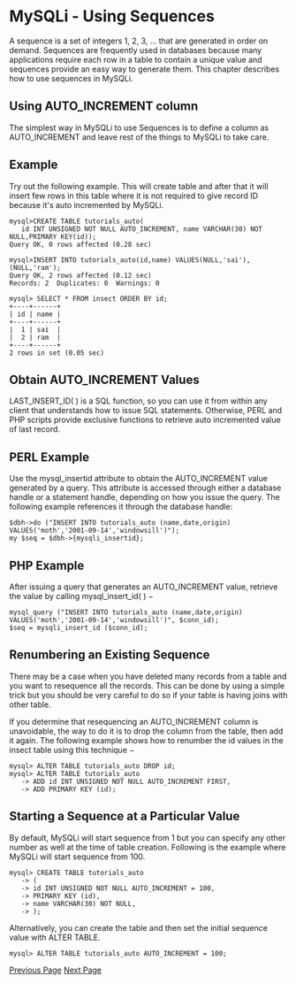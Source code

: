 # MySQLi - Using Sequences
A sequence is a set of integers 1, 2, 3, ... that are generated in order on demand. Sequences are frequently used in databases because many applications require each row in a table to contain a unique value and sequences provide an easy way to generate them. This chapter describes how to use sequences in MySQLi.

## Using AUTO_INCREMENT column
The simplest way in MySQLi to use Sequences is to define a column as AUTO_INCREMENT and leave rest of the things to MySQLi to take care.

## Example
Try out the following example. This will create table and after that it will insert few rows in this table where it is not required to give record ID because it's auto incremented by MySQLi.

```
mysql>CREATE TABLE tutorials_auto(
   id INT UNSIGNED NOT NULL AUTO_INCREMENT, name VARCHAR(30) NOT NULL,PRIMARY KEY(id));
Query OK, 0 rows affected (0.28 sec)

mysql>INSERT INTO tutorials_auto(id,name) VALUES(NULL,'sai'),(NULL,'ram');
Query OK, 2 rows affected (0.12 sec)
Records: 2  Duplicates: 0  Warnings: 0

mysql> SELECT * FROM insect ORDER BY id;
+----+------+
| id | name |
+----+------+
|  1 | sai  |
|  2 | ram  |
+----+------+
2 rows in set (0.05 sec)
```
## Obtain AUTO_INCREMENT Values
LAST_INSERT_ID( ) is a SQL function, so you can use it from within any client that understands how to issue SQL statements. Otherwise, PERL and PHP scripts provide exclusive functions to retrieve auto incremented value of last record.

## PERL Example
Use the mysql_insertid attribute to obtain the AUTO_INCREMENT value generated by a query. This attribute is accessed through either a database handle or a statement handle, depending on how you issue the query. The following example references it through the database handle:

```
$dbh->do ("INSERT INTO tutorials_auto (name,date,origin)
VALUES('moth','2001-09-14','windowsill')");
my $seq = $dbh->{mysqli_insertid};
```
## PHP Example
After issuing a query that generates an AUTO_INCREMENT value, retrieve the value by calling mysql_insert_id( ) −

```
mysql_query ("INSERT INTO tutorials_auto (name,date,origin)
VALUES('moth','2001-09-14','windowsill')", $conn_id);
$seq = mysqli_insert_id ($conn_id);
```
## Renumbering an Existing Sequence
There may be a case when you have deleted many records from a table and you want to resequence all the records. This can be done by using a simple trick but you should be very careful to do so if your table is having joins with other table.

If you determine that resequencing an AUTO_INCREMENT column is unavoidable, the way to do it is to drop the column from the table, then add it again. The following example shows how to renumber the id values in the insect table using this technique −

```
mysql> ALTER TABLE tutorials_auto DROP id;
mysql> ALTER TABLE tutorials_auto
   -> ADD id INT UNSIGNED NOT NULL AUTO_INCREMENT FIRST,
   -> ADD PRIMARY KEY (id);
```
## Starting a Sequence at a Particular Value
By default, MySQLi will start sequence from 1 but you can specify any other number as well at the time of table creation. Following is the example where MySQLi will start sequence from 100.

```
mysql> CREATE TABLE tutorials_auto
   -> (
   -> id INT UNSIGNED NOT NULL AUTO_INCREMENT = 100,
   -> PRIMARY KEY (id),
   -> name VARCHAR(30) NOT NULL, 
   -> );
```
Alternatively, you can create the table and then set the initial sequence value with ALTER TABLE.

```
mysql> ALTER TABLE tutorials_auto AUTO_INCREMENT = 100;
```

[Previous Page](../mysqli/obtaining_using_mysqli_metadata.md) [Next Page](../mysqli/mysqli_handling_duplicates.md) 
